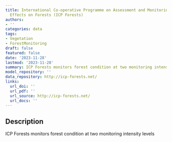 ```yaml
---
title: International Co-operative Programme on Assessment and Monitoring of Air Pollution
  Effects on Forests (ICP Forests)
authors:
- ''
categories: data
tags:
- Vegetation
- ForestMonitoring
draft: false
featured: false
date: '2023-11-28'
lastmod: '2023-11-28'
summary: ICP Forests monitors forest condition at two monitoring intensity levels
model_repository: ''
data_repository: http://icp-forests.net/
links:
  url_doi: ''
  url_pdf: ''
  url_source: http://icp-forests.net/
  url_docs: ''
---
```


## Description

ICP Forests monitors forest condition at two monitoring intensity levels

